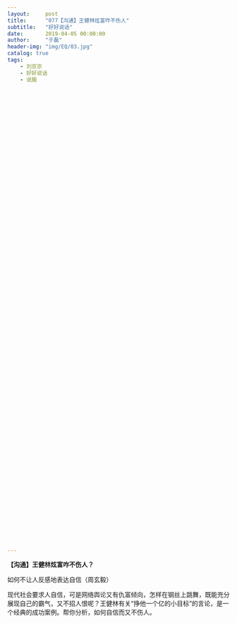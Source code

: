 ```yaml
---
layout:     post
title:      "077【沟通】王健林炫富咋不伤人"
subtitle:   "好好说话"
date:       2019-04-05 00:00:00
author:     "于磊"
header-img: "img/EQ/03.jpg"
catalog: true
tags:
    - 刘京京
    - 好好说话
    - 说服











































































---
```


**【沟通】王健林炫富咋不伤人？**

如何不让人反感地表达自信（周玄毅）

 

现代社会要求人自信，可是网络舆论又有仇富倾向，怎样在钢丝上跳舞，既能充分展现自己的霸气，又不招人恨呢？王健林有关“挣他一个亿的小目标”的言论，是一个经典的成功案例。帮你分析，如何自信而又不伤人。